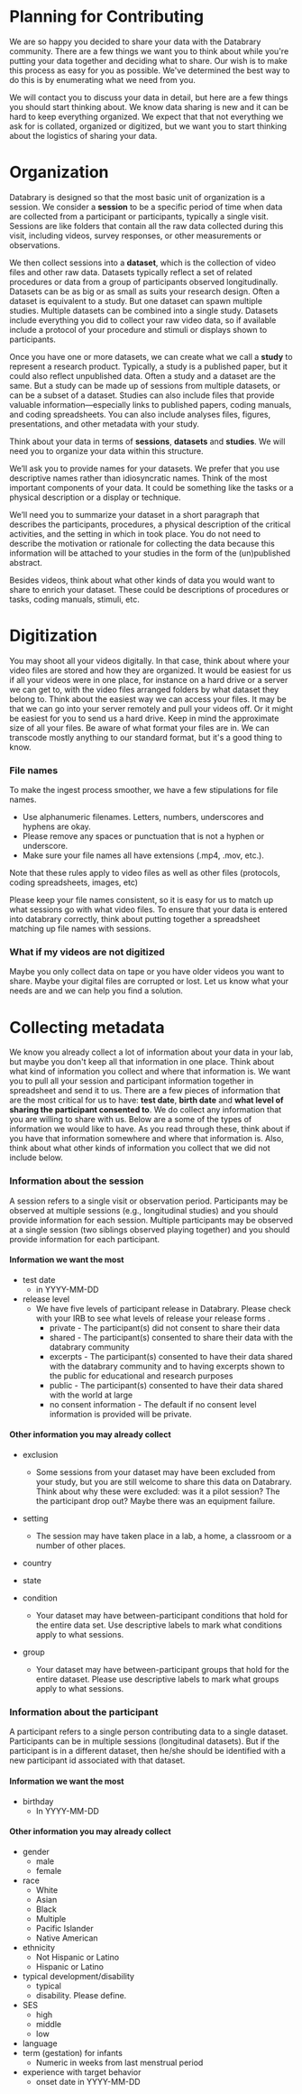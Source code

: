 # Planning for Contributing

We are so happy you decided to share your data with the Databrary community. There are a few things we want you to think about while you're putting your data together and deciding what to share. Our wish is to make this process as easy for you as possible. We've determined the best way to do this is by enumerating what we need from you.

We will contact you to discuss your data in detail, but here are a few things you should start thinking about. We know data sharing is new and it can be hard to keep everything organized. We expect that that not everything we ask for is collated, organized or digitized, but we want you to start thinking about the logistics of sharing your data.  

# Organization

Databrary is designed so that the most basic unit of organization is a session. We consider a **session** to be a specific period of time when data are collected from a participant or participants, typically a single visit. Sessions are like folders that contain all the raw data collected during this visit, including videos, survey responses, or other measurements or observations.

We then collect sessions into a **dataset**, which is the collection of video files and other raw data. Datasets typically reflect a set of related procedures or data from a group of participants observed longitudinally. Datasets can be as big or as small as suits your research design. Often a dataset is equivalent to a study. But one dataset can spawn multiple studies. Multiple datasets can be combined into a single study. Datasets include everything you did to collect your raw video data, so if available include a protocol of your procedure and stimuli or displays shown to participants.

Once you have one or more datasets, we can create what we call a **study** to represent a research product. Typically, a study is a published paper, but it could also reflect unpublished data. Often a study and a dataset are the same. But a study can be made up of sessions from multiple datasets, or can be a subset of a dataset. Studies can also include files that provide valuable information—especially links to published papers, coding manuals, and coding spreadsheets. You can also include analyses files, figures, presentations, and other metadata with your study.

Think about your data in terms of **sessions**, **datasets** and **studies**. We will need you to organize your data within this structure. 

We’ll ask you to provide names for your datasets. We prefer that you use descriptive names rather than idiosyncratic names. Think of the most important components of your data. It could be something like the tasks or a physical description or a display or technique.

We’ll need you to summarize your dataset in a short paragraph that describes the  participants, procedures, a physical description of the critical activities, and the setting in which in took place. You do not need to describe the motivation or rationale for collecting the data because this information will be attached to your studies in the form of the (un)published abstract.

Besides videos, think about what other kinds of data you would want to share to enrich your dataset. These could be descriptions of procedures or tasks, coding manuals, stimuli, etc.



# Digitization 

You may shoot all your videos digitally. In that case, think about where your video files are stored and how they are organized. It would be easiest for us if all your videos were in one place, for instance on a hard drive or a server we can get to, with the video files arranged folders by what dataset they belong to. Think about the easiest way we can access your files. It may be that we can go into your server remotely and pull your videos off. Or it might be easiest for you to send us a hard drive. Keep in mind the approximate size of all your files. Be aware of what format your files are in. We can transcode mostly anything to our standard format, but it's a good thing to know. 

### File names

To make the ingest process smoother, we have a few stipulations for file names.

* Use alphanumeric filenames. Letters, numbers, underscores and hyphens are okay.
* Please remove any spaces or punctuation that is not a hyphen or underscore.
* Make sure your file names all have extensions (.mp4, .mov, etc.). 

Note that these rules apply to video files as well as other files (protocols, coding spreadsheets, images, etc)

Please keep your file names consistent, so it is easy for us to match up what sessions go with what video files. To ensure that your data is entered into databrary correctly, think about putting together a spreadsheet matching up file names with sessions.  

### What if my videos are not digitized

Maybe you only collect data on tape or you have older videos you want to share. Maybe your digital files are corrupted or lost. Let us know what your needs are and we can help you find a solution.


# Collecting metadata

We know you already collect a lot of information about your data in your lab, but maybe you don't keep all that information in one place. Think about what kind of information you collect and where that information is. We want you to pull all your session and participant information together in spreadsheet and send it to us. There are a few pieces of information that are the most critical for us to have: **test date**, **birth date** and **what level of sharing the participant consented to**. We do collect any information that you are willing to share with us. Below are a some of the types of information we would like to have. As you read through these, think about if you have that information somewhere and where that information is. Also, think about what other kinds of information you collect that we did not include below. 

### Information about the session
A session refers to a single visit or observation period. Participants may be observed at multiple sessions (e.g., longitudinal studies) and you should provide information for each session. Multiple participants may be observed at a single session (two siblings observed playing together) and you should provide information for each participant.
	
#### Information we want the most
* test date
	* in YYYY-MM-DD 
* release level
	* We have five levels of participant release in Databrary. Please check with your IRB to see what levels of release your release forms  .  
		* private - The participant(s) did not consent to share their data
		* shared - The participant(s) consented to share their data with the databrary community
		* excerpts - The participant(s) consented to have their data shared with the databrary community and to having excerpts shown to the public for educational and research purposes
		* public - The participant(s) consented to have their data shared with the world at large
		* no consent information - The default if no consent level information is provided will be private.
	
#### Other information you may already collect 
* exclusion
	* Some sessions from your dataset may have been excluded from your study, but you are still welcome to share this data on Databrary. Think about why these were excluded: was it a pilot session? The the participant drop out? Maybe there was an equipment failure.    
* setting
	* The session may have taken place in a lab, a home, a classroom or a number of other places.
* country

* state
	 
* condition
	* Your dataset may have between-participant conditions that hold for the entire data set. Use descriptive labels to mark what conditions apply to what sessions.
* group
	* Your dataset may have between-participant groups that hold for the entire dataset. Please use descriptive labels to mark what groups apply to what sessions.
	
### Information about the participant
A participant refers to a single person contributing data to a single dataset. Participants can be in multiple sessions (longitudinal datasets). But if the participant is in a different dataset, then he/she should be identified with a new participant id associated with that 
dataset.

#### Information we want the most 
* birthday
	* In YYYY-MM-DD 

#### Other information you may already collect
* gender
	* male
	* female
* race
	* White
	* Asian
	* Black
	* Multiple
	* Pacific Islander
	* Native American
* ethnicity
	* Not Hispanic or Latino
	* Hispanic or Latino
* typical development/disability
	* typical
	* disability. Please define.
* SES
	* high
	* middle
	* low
* language
* term (gestation) for infants
	* Numeric in weeks from last menstrual period
* experience with target behavior
	* onset date in YYYY-MM-DD
	




 

